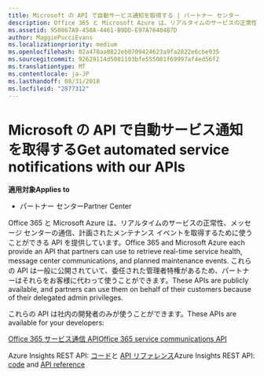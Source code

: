 ```yaml
---
title: Microsoft の API で自動サービス通知を取得する | パートナー センター
description: Office 365 と Microsoft Azure は、リアルタイムのサービスの正常性、メッセージ センターの通信、計画されたメンテナンス イベントを取得するために使うことができる API を提供しています。
ms.assetid: 950867A9-458A-4461-B9DD-E97A76404B7D
author: MaggiePucciEvans
ms.localizationpriority: medium
ms.openlocfilehash: 02a478aa0822eb0709424623a9fa2822e6cbe935
ms.sourcegitcommit: 92629114d5081103bfe555081f69997af4ed56f2
ms.translationtype: MT
ms.contentlocale: ja-JP
ms.lasthandoff: 08/31/2018
ms.locfileid: "2877312"
---
```

# <a name="get-automated-service-notifications-with-our-apis"></a><span data-ttu-id="e7bd1-103">Microsoft の API で自動サービス通知を取得する</span><span class="sxs-lookup"><span data-stu-id="e7bd1-103">Get automated service notifications with our APIs</span></span>

**<span data-ttu-id="e7bd1-104">適用対象</span><span class="sxs-lookup"><span data-stu-id="e7bd1-104">Applies to</span></span>**

-  <span data-ttu-id="e7bd1-105">パートナー センター</span><span class="sxs-lookup"><span data-stu-id="e7bd1-105">Partner Center</span></span>

<span data-ttu-id="e7bd1-106">Office 365 と Microsoft Azure は、リアルタイムのサービスの正常性、メッセージ センターの通信、計画されたメンテナンス イベントを取得するために使うことができる API を提供しています。</span><span class="sxs-lookup"><span data-stu-id="e7bd1-106">Office 365 and Microsoft Azure each provide an API that partners can use to retrieve real-time service health, message center communications, and planned maintenance events.</span></span> <span data-ttu-id="e7bd1-107">これらの API は一般に公開されていて、委任された管理者特権があるため、パートナーはそれらをお客様に代わって使うことができます。</span><span class="sxs-lookup"><span data-stu-id="e7bd1-107">These APIs are publicly available, and partners can use them on behalf of their customers because of their delegated admin privileges.</span></span>

<span data-ttu-id="e7bd1-108">これらの API は社内の開発者のみが使うことができます。</span><span class="sxs-lookup"><span data-stu-id="e7bd1-108">These APIs are available for your developers:</span></span>

[<span data-ttu-id="e7bd1-109">Office 365 サービス通信 API</span><span class="sxs-lookup"><span data-stu-id="e7bd1-109">Office 365 service communications API</span></span>](http://go.microsoft.com/fwlink/p/?LinkId=616899)

<span data-ttu-id="e7bd1-110">Azure Insights REST API: [コード](http://go.microsoft.com/fwlink/p/?LinkId=617299)と [API リファレンス](http://go.microsoft.com/fwlink/p/?LinkId=617300)</span><span class="sxs-lookup"><span data-stu-id="e7bd1-110">Azure Insights REST API: [code](http://go.microsoft.com/fwlink/p/?LinkId=617299) and [API reference](http://go.microsoft.com/fwlink/p/?LinkId=617300)</span></span>

 

 



